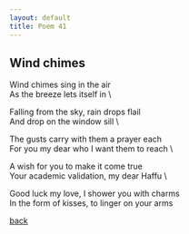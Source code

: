 ```yaml
---
layout: default
title: Poem 41
---
```


## Wind chimes

Wind chimes sing in the air \
As the breeze lets itself in \

Falling from the sky, rain drops flail \
And drop on the window sill \

The gusts carry with them a prayer each \
For you my dear who I want them to reach \

A wish for you to make it come true \
Your academic validation, my dear Haffu \

Good luck my love, I shower you with charms \
In the form of kisses, to linger on your arms


 [back](../index-page.html)